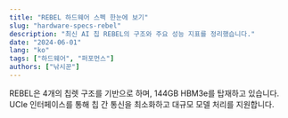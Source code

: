 ```yaml
---
title: "REBEL 하드웨어 스펙 한눈에 보기"
slug: "hardware-specs-rebel"
description: "최신 AI 칩 REBEL의 구조와 주요 성능 지표를 정리했습니다."
date: "2024-06-01"
lang: "ko"
tags: ["하드웨어", "퍼포먼스"]
authors: ["낚시꾼"]
---
```


REBEL은 4개의 칩렛 구조를 기반으로 하며, 144GB HBM3e를 탑재하고 있습니다.  
UCIe 인터페이스를 통해 칩 간 통신을 최소화하고 대규모 모델 처리를 지원합니다.